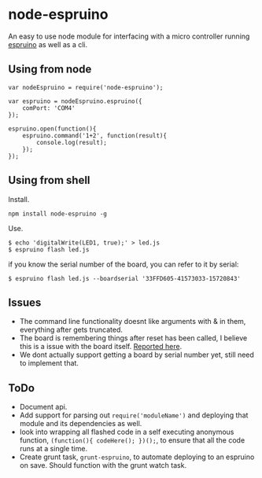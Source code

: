 # node-espruino #

An easy to use node module for interfacing with a micro controller running [espruino](http://www.espruino.com/) as well as a cli.


## Using from node ##

```
var nodeEspruino = require('node-espruino');

var espruino = nodeEspruino.espruino({
	comPort: 'COM4'
});

espruino.open(function(){
	espruino.command('1+2', function(result){
		console.log(result);
	});
});
```

## Using from shell ##

Install.

```
npm install node-espruino -g
```

Use.

```
$ echo 'digitalWrite(LED1, true);' > led.js
$ espruino flash led.js
```

if you know the serial number of the board, you can refer to it by serial:

```
$ espruino flash led.js --boardserial '33FFD605-41573033-15720843'
```

## Issues ##

* The command line functionality doesnt like arguments with & in them, everything after gets truncated.
* The board is remembering things after reset has been called, I believe this is a issue
	with the board itself. [Reported here](https://github.com/espruino/Espruino/issues/231).
* We dont actually support getting a board by serial number yet, still need to implement that.

## ToDo ##

* Document api.
* Add support for parsing out `require('moduleName')` and deploying that module and its dependencies as well.
* look into wrapping all flashed code in a self executing anonymous function, `(function(){ codeHere(); })();`,
	to ensure that all the code runs at a single time.
* Create grunt task, `grunt-espruino`, to automate deploying to an espruino on save.
	Should function with the grunt watch task.